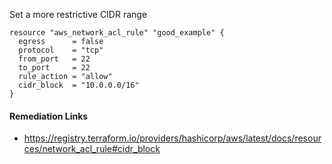 
Set a more restrictive CIDR range

```hcl
resource "aws_network_acl_rule" "good_example" {
  egress      = false
  protocol    = "tcp"
  from_port   = 22
  to_port     = 22
  rule_action = "allow"
  cidr_block  = "10.0.0.0/16"
}
```

#### Remediation Links
 - https://registry.terraform.io/providers/hashicorp/aws/latest/docs/resources/network_acl_rule#cidr_block

